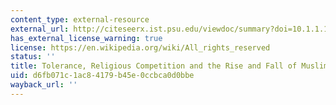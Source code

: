 ```yaml
---
content_type: external-resource
external_url: http://citeseerx.ist.psu.edu/viewdoc/summary?doi=10.1.1.153.3085
has_external_license_warning: true
license: https://en.wikipedia.org/wiki/All_rights_reserved
status: ''
title: Tolerance, Religious Competition and the Rise and Fall of Muslim Science
uid: d6fb071c-1ac8-4179-b45e-0ccbca0d0bbe
wayback_url: ''
---
```

